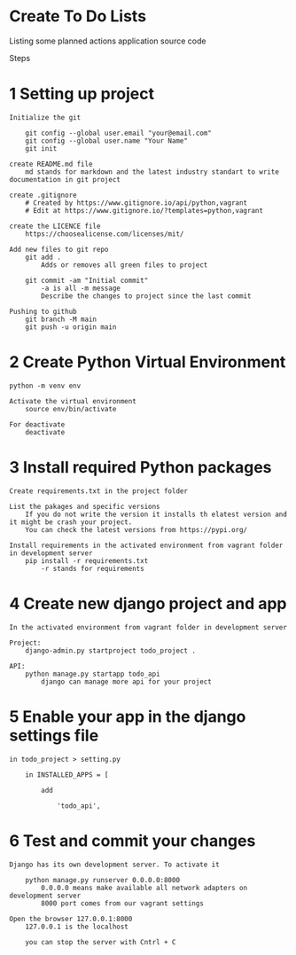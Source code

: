 # Create To Do Lists

Listing some planned actions application source code


Steps

# 1 Setting up project

	Initialize the git

		git config --global user.email "your@email.com"
		git config --global user.name "Your Name"
		git init 

	create README.md file
		md stands for markdown and the latest industry standart to write documentation in git project

	create .gitignore
		# Created by https://www.gitignore.io/api/python,vagrant
		# Edit at https://www.gitignore.io/?templates=python,vagrant
	
	create the LICENCE file
		https://choosealicense.com/licenses/mit/

	Add new files to git repo
		git add .
			Adds or removes all green files to project

		git commit -am "Initial commit"
			-a is all -m message
			Describe the changes to project since the last commit

	Pushing to github
        git branch -M main
        git push -u origin main

# 2 Create Python Virtual Environment

    python -m venv env

    Activate the virtual environment
		source env/bin/activate

    For deactivate
		deactivate
# 3 Install required Python packages

	Create requirements.txt in the project folder

	List the pakages and specific versions
		If you do not write the version it installs th elatest version and it might be crash your project.
		You can check the latest versions from https://pypi.org/
	
	Install requirements in the activated environment from vagrant folder in development server 
		pip install -r requirements.txt
			-r stands for requirements

# 4 Create new django project and app

	In the activated environment from vagrant folder in development server 

	Project:
		django-admin.py startproject todo_project .

	API:
		python manage.py startapp todo_api
			django can manage more api for your project

# 5 Enable your app in the django settings file

	in todo_project > setting.py 

		in INSTALLED_APPS = [

			add

				'todo_api',

# 6 Test and commit your changes

	Django has its own development server. To activate it

		python manage.py runserver 0.0.0.0:8000
			0.0.0.0 means make available all network adapters on development server
			8000 port comes from our vagrant settings

	Open the browser 127.0.0.1:8000
		127.0.0.1 is the localhost

		you can stop the server with Cntrl + C

	 
 

